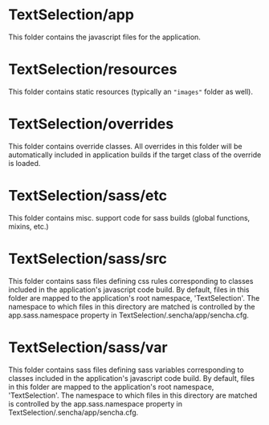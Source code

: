 # TextSelection/app

This folder contains the javascript files for the application.

# TextSelection/resources

This folder contains static resources (typically an `"images"` folder as well).

# TextSelection/overrides

This folder contains override classes. All overrides in this folder will be 
automatically included in application builds if the target class of the override
is loaded.

# TextSelection/sass/etc

This folder contains misc. support code for sass builds (global functions, 
mixins, etc.)

# TextSelection/sass/src

This folder contains sass files defining css rules corresponding to classes
included in the application's javascript code build.  By default, files in this 
folder are mapped to the application's root namespace, 'TextSelection'. The
namespace to which files in this directory are matched is controlled by the
app.sass.namespace property in TextSelection/.sencha/app/sencha.cfg. 

# TextSelection/sass/var

This folder contains sass files defining sass variables corresponding to classes
included in the application's javascript code build.  By default, files in this 
folder are mapped to the application's root namespace, 'TextSelection'. The
namespace to which files in this directory are matched is controlled by the
app.sass.namespace property in TextSelection/.sencha/app/sencha.cfg. 
